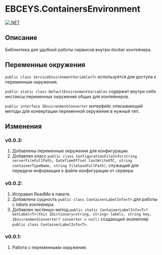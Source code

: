 # EBCEYS.ContainersEnvironment

[![.NET](https://github.com/EBCEYS/EBCEYS.ContainersEnvironment/actions/workflows/dotnet.yml/badge.svg)](https://github.com/EBCEYS/EBCEYS.ContainersEnvironment/actions/workflows/dotnet.yml)

## Описание

Библиотека для удобной работы сервисов внутри docker контейнера.

## Переменные окружения

`public class ServiceEnvironmentVariable<T>` используется для доступа к переменным окружения.

`public static class DefaultEnvironmentVariables` содержит внутри себя инстансы переменных окружения общих для контейнеров.

`public interface IEnvironmentConverter` интерфейс описывающий методы для конвертации переменной окружения в нужный тип.

## Изменения
### v0.0.3:
1. Добавлены переменные окружения для конфигурации.
1. Добавлен класс `public class ConfigurationFileInfo(string serverFileFullPath, DateTimeOffset lastWriteUTC, string containerTypeName, string fileSaveFullPath)`, служащий для передачи информации о файле конфигурации от сервера.
### v0.0.2:
1. Исправил ReadMe в пакете.
1. Добавлена сущность `public class ContainerLabelInfo<T>` для работы с *labels* контейнера.
1. Добавлен экстеншн метод `public static ContainerLabelInfo<T>? GetLabel<T>(this IDictionary<string, string> labels, string key, IEnvironmentConverter? converter = null)` создающий экземпляр `public class ContainerLabelInfo<T>`.
### v0.0.1:

1. Работа с переменными окружения.